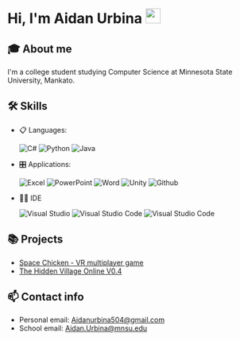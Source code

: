 # Hi, I'm Aidan Urbina <img src="https://github.com/abdoachhoubi/abdoachhoubi/blob/main/gifs/Hi.gif" width="30"></h2>
## 🎓 About me
I'm a college student studying Computer Science at Minnesota State University, Mankato.

## 🛠 Skills
- 📋 Languages: 
    
    ![C#](https://img.shields.io/badge/C%23-239120?style=for-the-badge&logo=c-sharp&logoColor=white)
    ![Python](https://img.shields.io/badge/Python-3776AB?style=for-the-badge&logo=python&logoColor=white)
    ![Java](https://img.shields.io/badge/Java-ED8B00?style=for-the-badge&logo=openjdk&logoColor=white)

- 🎛️ Applications:
    
    ![Excel](https://img.shields.io/badge/Microsoft_Excel-217346?style=for-the-badge&logo=microsoft-excel&logoColor=white)
    ![PowerPoint](https://img.shields.io/badge/Microsoft_PowerPoint-B7472A?style=for-the-badge&logo=microsoft-powerpoint&logoColor=white)
    ![Word](https://img.shields.io/badge/Microsoft_Word-2B579A?style=for-the-badge&logo=microsoft-word&logoColor=white)
    ![Unity](https://img.shields.io/badge/Unity-100000?style=for-the-badge&logo=unity&logoColor=white)
    ![Github](https://img.shields.io/badge/GitHub-100000?style=for-the-badge&logo=github&logoColor=white)
    


- 👩‍💻 IDE
    
    ![Visual Studio](https://img.shields.io/badge/Visual_Studio-5C2D91?style=for-the-badge&logo=visual%20studio&logoColor=white)
    ![Visual Studio Code](https://img.shields.io/badge/Visual_Studio_Code-0078D4?style=for-the-badge&logo=visual%20studio%20code&logoColor=white)
    ![Visual Studio Code](https://img.shields.io/badge/PyCharm-000000.svg?&style=for-the-badge&logo=PyCharm&logoColor=white)

## 📚 Projects
- [Space Chicken - VR multiplayer game](https://github.com/HeyoItsAaron/SpaceChicken122)
- [The Hidden Village Online V0.4](https://github.com/JThoe26/hidden_village_v0.4/tree/Firebase_data_handling)

## 📫 Contact info
- Personal email: Aidanurbina504@gmail.com
- School email: Aidan.Urbina@mnsu.edu
  
<!--
**Aidanu504/Aidanu504** is a ✨ _special_ ✨ repository because its `README.md` (this file) appears on your GitHub profile.

Here are some ideas to get you started:

- 🔭 I’m currently working on ...
- 🌱 I’m currently learning ...
- 👯 I’m looking to collaborate on ...
- 🤔 I’m looking for help with ...
- 💬 Ask me about ...
- 📫 How to reach me: ...
- 😄 Pronouns: ...
- ⚡ Fun fact: ...
-->
